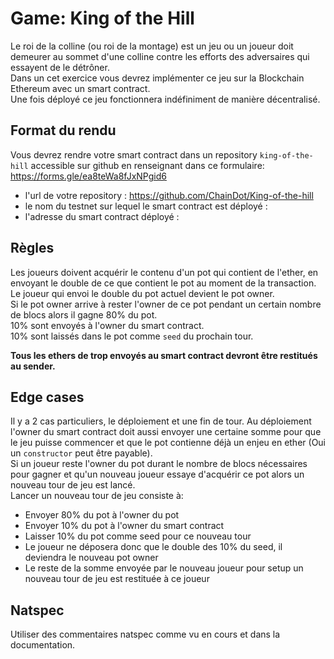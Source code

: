 # Game: King of the Hill

Le roi de la colline (ou roi de la montage) est un jeu ou un joueur doit demeurer au sommet d'une colline contre les efforts des adversaires qui essayent de le détrôner.  
Dans un cet exercice vous devrez implémenter ce jeu sur la Blockchain Ethereum avec un smart contract.  
Une fois déployé ce jeu fonctionnera indéfiniment de manière décentralisé.

## Format du rendu

Vous devrez rendre votre smart contract dans un repository `king-of-the-hill` accessible sur github en renseignant dans ce formulaire: https://forms.gle/ea8teWa8fJxNPgid6

- l'url de votre repository : https://github.com/ChainDot/King-of-the-hill
- le nom du testnet sur lequel le smart contract est déployé :
- l'adresse du smart contract déployé :

## Règles

Les joueurs doivent acquérir le contenu d'un pot qui contient de l'ether, en envoyant le double de ce que contient le pot au moment de la transaction.  
Le joueur qui envoi le double du pot actuel devient le pot owner.  
Si le pot owner arrive à rester l'owner de ce pot pendant un certain nombre de blocs alors il gagne 80% du pot.  
10% sont envoyés à l'owner du smart contract.  
10% sont laissés dans le pot comme `seed` du prochain tour.

**Tous les ethers de trop envoyés au smart contract devront être restitués au sender.**

## Edge cases

Il y a 2 cas particuliers, le déploiement et une fin de tour.
Au déploiement l'owner du smart contract doit aussi envoyer une certaine somme pour que le jeu puisse commencer et que le pot contienne déjà un enjeu en ether (Oui un `constructor` peut être payable).  
Si un joueur reste l'owner du pot durant le nombre de blocs nécessaires pour gagner et qu'un nouveau joueur essaye d'acquérir ce pot alors un nouveau tour de jeu est lancé.  
Lancer un nouveau tour de jeu consiste à:

- Envoyer 80% du pot à l'owner du pot
- Envoyer 10% du pot à l'owner du smart contract
- Laisser 10% du pot comme seed pour ce nouveau tour
- Le joueur ne déposera donc que le double des 10% du seed, il deviendra le nouveau pot owner
- Le reste de la somme envoyée par le nouveau joueur pour setup un nouveau tour de jeu est restituée à ce joueur

## Natspec

Utiliser des commentaires natspec comme vu en cours et dans la documentation.
